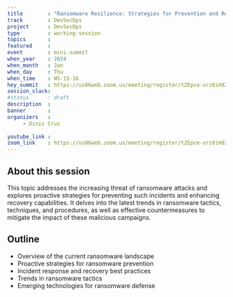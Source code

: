 ```yaml
---
title        : "Ransomware Resilience: Strategies for Prevention and Recovery (Panel)"
track        : DevSecOps
project      : DevSecOps
type         : working-session
topics       : 
featured     :
event        : mini-summit
when_year    : 2024
when_month   : Jan
when_day     : Thu
when_time    : WS-15-16
hey_summit   : https://us06web.zoom.us/meeting/register/tZEpce-urz8iHdZiyaAmzRrlsdGuXRKSwbKV
session_slack:
#status      : draft
description  :
banner       : 
organizers   :
     - Dinis Cruz
    
youtube_link : 
zoom_link    : https://us06web.zoom.us/meeting/register/tZEpce-urz8iHdZiyaAmzRrlsdGuXRKSwbKV
---
```


## About this session
This topic addresses the increasing threat of ransomware attacks and explores proactive strategies for preventing such incidents and enhancing recovery capabilities. It delves into the latest trends in ransomware tactics, techniques, and procedures, as well as effective countermeasures to mitigate the impact of these malicious campaigns.

## Outline
- Overview of the current ransomware landscape
- Proactive strategies for ransomware prevention
- Incident response and recovery best practices
- Trends in ransomware tactics
- Emerging technologies for ransomware defense
